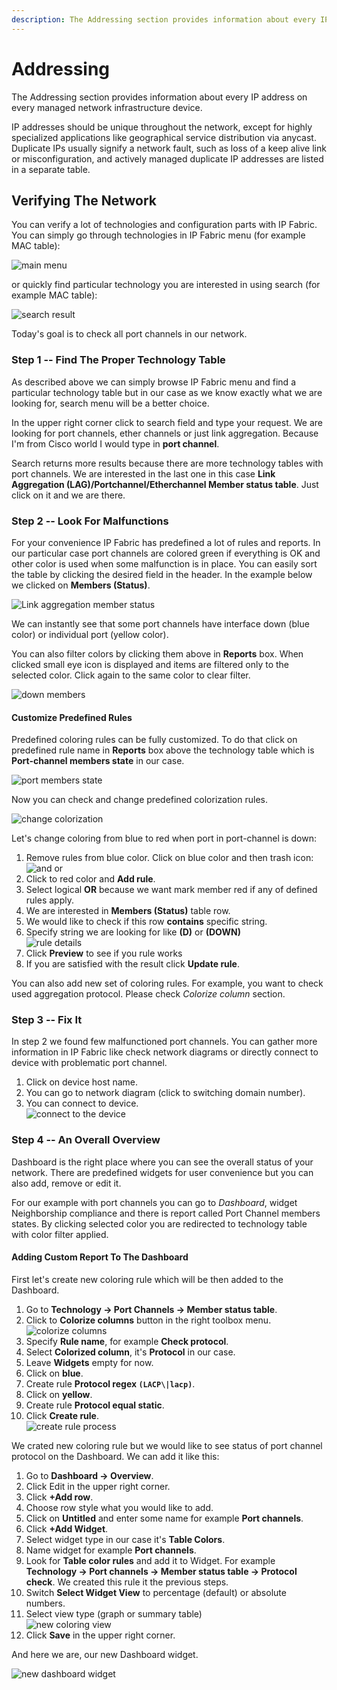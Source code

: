 ```yaml
---
description: The Addressing section provides information about every IP address on every managed network infrastructure device.
---
```


# Addressing

The Addressing section provides information about every IP address on
every managed network infrastructure device.

IP addresses should be unique throughout the network, except for highly
specialized applications like geographical service distribution via
anycast. Duplicate IPs usually signify a network fault, such as loss of
a keep alive link or misconfiguration, and actively managed duplicate IP
addresses are listed in a separate table.

## Verifying The Network

You can verify a lot of technologies and configuration parts with IP
Fabric. You can simply go through technologies in IP Fabric menu (for
example MAC table):

![main menu](addressing/menu.png)

or quickly find particular technology you are interested in using search
(for example MAC table):

![search result](addressing/1878327429.png)

Today's goal is to check all port channels in our network.

### Step 1 -- Find The Proper Technology Table

As described above we can simply browse IP Fabric menu and find a
particular technology table but in our case as we know exactly what we
are looking for, search menu will be a better choice.

In the upper right corner click to search field and type your request.
We are looking for port channels, ether channels or just link
aggregation. Because I'm from Cisco world I would type in **port
channel**.

Search returns more results because there are more technology tables
with port channels. We are interested in the last one in this case
**Link Aggregation (LAG)/Portchannel/Etherchannel Member status table**.
Just click on it and we are there.

### Step 2 -- Look For Malfunctions

For your convenience IP Fabric has predefined a lot of rules and
reports. In our particular case port channels are colored green if
everything is OK and other color is used when some malfunction is in
place. You can easily sort the table by clicking the desired field in
the header. In the example below we clicked on **Members (Status)**.

![Link aggregation member status](addressing/1878327426.png)

We can instantly see that some port channels have interface down (blue
color) or individual port (yellow color).

You can also filter colors by clicking them above in **Reports** box.
When clicked small eye icon is displayed and items are filtered only to
the selected color. Click again to the same color to clear filter.

![down members](addressing/1878327411.png)

#### Customize Predefined Rules

Predefined coloring rules can be fully customized. To do that click on
predefined rule name in **Reports** box above the technology table
which is **Port-channel members state** in our case.

![port members state](addressing/1878327423.png)

Now you can check and change predefined colorization rules.

![change colorization](addressing/1878327420.png)

Let's change coloring from blue to red when port in port-channel is
down:

1. Remove rules from blue color. Click on blue color and then trash
   icon:  
     ![and or](addressing/1878327417.png)
2. Click to red color and **Add rule**.
3. Select logical **OR** because we want mark member red if any of
   defined rules apply.
4. We are interested in **Members (Status)** table row.
5. We would like to check if this row **contains** specific string.
6. Specify string we are looking for like **(D)** or **(DOWN)**  
     ![rule details](addressing/1878327402.png)
7. Click **Preview** to see if you rule works
8. If you are satisfied with the result click **Update rule**.

You can also add new set of coloring rules. For example, you want to check used
aggregation protocol. Please check *Colorize column* section.

### Step 3 -- Fix It

In step 2 we found few malfunctioned port channels. You can gather more
information in IP Fabric like check network diagrams or directly connect to
device with problematic port channel.

1. Click on device host name.
2. You can go to network diagram (click to switching domain number).
3. You can connect to device.  
    ![connect to the device](addressing/1878327414.png)

### Step 4 -- An Overall Overview

Dashboard is the right place where you can see the overall status of
your network. There are predefined widgets for user convenience but you
can also add, remove or edit it.

For our example with port channels you can go to *Dashboard*, widget
Neighborship compliance and there is report called Port Channel members
states. By clicking selected color you are redirected to technology
table with color filter applied.

#### Adding Custom Report To The Dashboard

First let's create new coloring rule which will be then added to the
Dashboard.

1. Go to **Technology → Port Channels → Member status table**.
2. Click to **Colorize columns** button in the right toolbox menu.  
     ![colorize columns](addressing/1878327405.png)
3. Specify **Rule name**, for example **Check protocol**.
4. Select **Colorized column**, it's **Protocol** in our case.
5. Leave **Widgets** empty for now.
6. Click on **blue**.
7. Create rule **Protocol regex `(LACP\|lacp)`**.
8. Click on **yellow**.
9. Create rule **Protocol equal static**.
10. Click **Create rule**.  
      ![create rule process](addressing/1878327399.png)

We crated new coloring rule but we would like to see status of port
channel protocol on the Dashboard. We can add it like this:

1. Go to **Dashboard → Overview**.
2. Click Edit in the upper right corner.
3. Click **+Add row**.
4. Choose row style what you would like to add.
5. Click on **Untitled** and enter some name for example **Port
   channels**.
6. Click **+Add Widget**.
7. Select widget type in our case it's **Table Colors**.
8. Name widget for example **Port channels**.
9. Look for **Table color rules** and add it to Widget. For example
   **Technology → Port channels → Member status table → Protocol check**.
   We created this rule it the previous steps.
10. Switch **Select Widget View** to percentage (default) or absolute
    numbers.
11. Select view type (graph or summary table)  
      ![new coloring view](addressing/1878327396.png)
12. Click **Save** in the upper right corner.

And here we are, our new Dashboard widget.

![new dashboard widget](addressing/1878327393.png)
